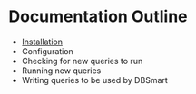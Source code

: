Documentation Outline
=====================

 - [Installation](01-INSTALLATION.md)
 - Configuration
 - Checking for new queries to run
 - Running new queries
 - Writing queries to be used by DBSmart
